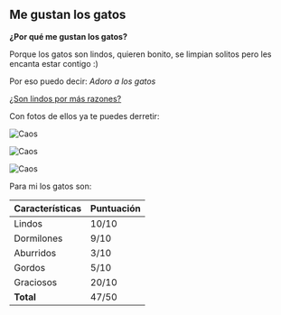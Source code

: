 ## Me gustan los gatos

**¿Por qué me gustan los gatos?**

Porque los gatos son lindos, quieren bonito, se limpian solitos pero les encanta estar contigo :)

Por eso puedo decir:
 _Adoro a los gatos_

[¿Son lindos por más razones?](https://www.reforma.com/que-hace-tan-lindos-a-los-gatos-cientificos-responden/ar2611849)

Con fotos de ellos ya te puedes derretir:

![Caos](https://ar.pinterest.com/pin/866520784547583947/)

![Caos](https://ar.pinterest.com/pin/985655068426393715/)

![Caos](https://ar.pinterest.com/pin/6896205672653512/)

Para mi los gatos son:

Características | Puntuación
-------|-----------
Lindos | 10/10
Dormilones | 9/10
Aburridos | 3/10
Gordos | 5/10
Graciosos | 20/10
**Total** | 47/50

